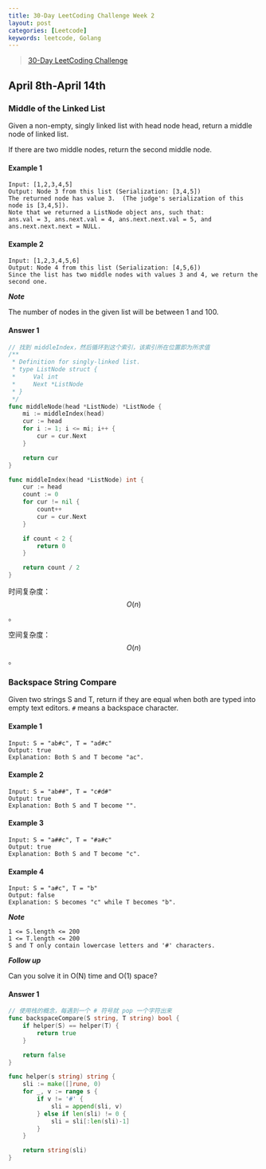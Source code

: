 ```yaml
---
title: 30-Day LeetCoding Challenge Week 2
layout: post
categories: [Leetcode]
keywords: leetcode, Golang
---
```


> [30-Day LeetCoding Challenge](https://leetcode.com/explore/challenge/card/30-day-leetcoding-challenge/)

<script src="https://cdn.mathjax.org/mathjax/latest/MathJax.js?config=TeX-AMS-MML_HTMLorMML" type="text/javascript"></script>
<script type="text/x-mathjax-config">
  // 数学公式专用
  MathJax.Hub.Config({
    tex2jax: {
      skipTags: ['script', 'noscript', 'style', 'textarea', 'pre'],
      inlineMath: [['$','$']]
    }
  });
</script>

## April 8th-April 14th

### Middle of the Linked List

Given a non-empty, singly linked list with head node head, return a middle node of linked list.

If there are two middle nodes, return the second middle node.

#### Example 1

```
Input: [1,2,3,4,5]
Output: Node 3 from this list (Serialization: [3,4,5])
The returned node has value 3.  (The judge's serialization of this node is [3,4,5]).
Note that we returned a ListNode object ans, such that:
ans.val = 3, ans.next.val = 4, ans.next.next.val = 5, and ans.next.next.next = NULL.
```

#### Example 2

```
Input: [1,2,3,4,5,6]
Output: Node 4 from this list (Serialization: [4,5,6])
Since the list has two middle nodes with values 3 and 4, we return the second one.
```

***Note***
 
The number of nodes in the given list will be between 1 and 100.

#### Answer 1

```go
// 找到 middleIndex，然后循环到这个索引，该索引所在位置即为所求值
/**
 * Definition for singly-linked list.
 * type ListNode struct {
 *     Val int
 *     Next *ListNode
 * }
 */
func middleNode(head *ListNode) *ListNode {
	mi := middleIndex(head)
	cur := head
	for i := 1; i <= mi; i++ {
		cur = cur.Next
	}

	return cur
}

func middleIndex(head *ListNode) int {
	cur := head
	count := 0
	for cur != nil {
		count++
		cur = cur.Next
	}

	if count < 2 {
		return 0
	}

	return count / 2
}
```

时间复杂度：$$O(n)$$。

空间复杂度：$$O(n)$$。

### Backspace String Compare

Given two strings S and T, return if they are equal when both are typed into empty text editors. `#` means a backspace character.

#### Example 1

```
Input: S = "ab#c", T = "ad#c"
Output: true
Explanation: Both S and T become "ac".
```

#### Example 2

```
Input: S = "ab##", T = "c#d#"
Output: true
Explanation: Both S and T become "".
```

#### Example 3

```
Input: S = "a##c", T = "#a#c"
Output: true
Explanation: Both S and T become "c".
```

#### Example 4

```
Input: S = "a#c", T = "b"
Output: false
Explanation: S becomes "c" while T becomes "b".
```

***Note***

```
1 <= S.length <= 200
1 <= T.length <= 200
S and T only contain lowercase letters and '#' characters.
```

***Follow up***

Can you solve it in O(N) time and O(1) space?

#### Answer 1

```go
// 使用栈的概念，每遇到一个 # 符号就 pop 一个字符出来
func backspaceCompare(S string, T string) bool {
	if helper(S) == helper(T) {
		return true
	}

	return false
}

func helper(s string) string {
	sli := make([]rune, 0)
	for _, v := range s {
		if v != '#' {
			sli = append(sli, v)
		} else if len(sli) != 0 {
			sli = sli[:len(sli)-1]
		}
	}

	return string(sli)
}
```
